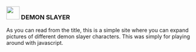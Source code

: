 ### <img src="https://emojipedia-us.s3.amazonaws.com/source/microsoft-teams/337/person-fencing_1f93a.png" width="35px" /> DEMON SLAYER
As you can read from the title, this is a simple site where you can expand pictures of different demon slayer characters. This was simply for playing around with javascript.
